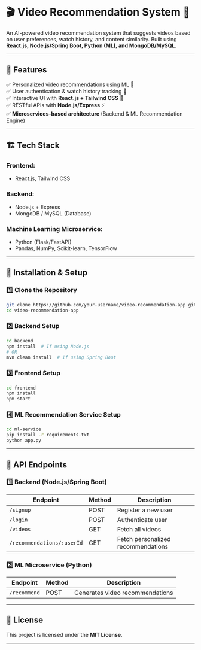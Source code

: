 # 🎬 Video Recommendation System 🎯  

An AI-powered video recommendation system that suggests videos based on user preferences, watch history, and content similarity. Built using **React.js, Node.js/Spring Boot, Python (ML), and MongoDB/MySQL**.

---

## 🚀 Features  
✅ Personalized video recommendations using ML 🤖  
✅ User authentication & watch history tracking 🔐  
✅ Interactive UI with **React.js + Tailwind CSS** 🎨  
✅ RESTful APIs with **Node.js/Express** ⚡  
✅ **Microservices-based architecture** (Backend & ML Recommendation Engine)  

---

## 🏗️ Tech Stack  
### **Frontend:**  
- React.js, Tailwind CSS  

### **Backend:**  
- Node.js + Express 
- MongoDB / MySQL (Database)  

### **Machine Learning Microservice:**  
- Python (Flask/FastAPI)  
- Pandas, NumPy, Scikit-learn, TensorFlow  

---

## 🔧 Installation & Setup  

### 1️⃣ **Clone the Repository**  
```bash
git clone https://github.com/your-username/video-recommendation-app.git
cd video-recommendation-app
```

### 2️⃣ **Backend Setup**  
```bash
cd backend
npm install  # If using Node.js
# OR
mvn clean install  # If using Spring Boot
```

### 3️⃣ **Frontend Setup**  
```bash
cd frontend
npm install
npm start
```

### 4️⃣ **ML Recommendation Service Setup**  
```bash
cd ml-service
pip install -r requirements.txt
python app.py
```

---

## 📜 API Endpoints  

### **1️⃣ Backend (Node.js/Spring Boot)**  
| Endpoint               | Method | Description |
|------------------------|--------|-------------|
| `/signup`             | POST   | Register a new user |
| `/login`              | POST   | Authenticate user |
| `/videos`             | GET    | Fetch all videos |
| `/recommendations/:userId` | GET | Fetch personalized recommendations |

### **2️⃣ ML Microservice (Python)**  
| Endpoint               | Method | Description |
|------------------------|--------|-------------|
| `/recommend`          | POST   | Generates video recommendations |

---

## 📜 License  
This project is licensed under the **MIT License**.  

---
